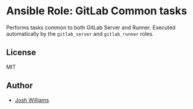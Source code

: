 # Ansible Role: GitLab Common tasks

Performs tasks common to both GitLab Server and Runner.  Executed automatically
by the `gitlab_server` and `gitlab_runner` roles.

## License

MIT

## Author

- [Josh Williams](https://codingprime.com)
